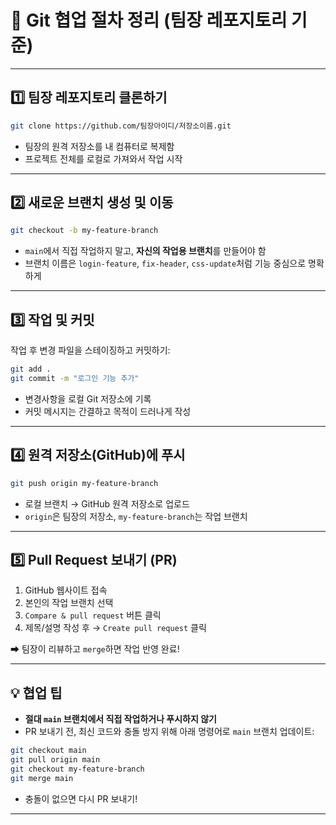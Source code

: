 # 📁 Git 협업 절차 정리 (팀장 레포지토리 기준)

---

## 1️⃣ 팀장 레포지토리 클론하기

```bash
git clone https://github.com/팀장아이디/저장소이름.git
```

- 팀장의 원격 저장소를 내 컴퓨터로 복제함
- 프로젝트 전체를 로컬로 가져와서 작업 시작

---

## 2️⃣ 새로운 브랜치 생성 및 이동

```bash
git checkout -b my-feature-branch
```

- `main`에서 직접 작업하지 말고, **자신의 작업용 브랜치**를 만들어야 함
- 브랜치 이름은 `login-feature`, `fix-header`, `css-update`처럼 기능 중심으로 명확하게

---

## 3️⃣ 작업 및 커밋

작업 후 변경 파일을 스테이징하고 커밋하기:

```bash
git add .
git commit -m "로그인 기능 추가"
```

- 변경사항을 로컬 Git 저장소에 기록
- 커밋 메시지는 간결하고 목적이 드러나게 작성

---

## 4️⃣ 원격 저장소(GitHub)에 푸시

```bash
git push origin my-feature-branch
```

- 로컬 브랜치 → GitHub 원격 저장소로 업로드
- `origin`은 팀장의 저장소, `my-feature-branch`는 작업 브랜치

---

## 5️⃣ Pull Request 보내기 (PR)

1. GitHub 웹사이트 접속
2. 본인의 작업 브랜치 선택
3. `Compare & pull request` 버튼 클릭
4. 제목/설명 작성 후 → `Create pull request` 클릭

➡ 팀장이 리뷰하고 `merge`하면 작업 반영 완료!

---

## 💡 협업 팁

- **절대 `main` 브랜치에서 직접 작업하거나 푸시하지 않기**
- PR 보내기 전, 최신 코드와 충돌 방지 위해 아래 명령어로 `main` 브랜치 업데이트:

```bash
git checkout main
git pull origin main
git checkout my-feature-branch
git merge main
```

- 충돌이 없으면 다시 PR 보내기!

---



